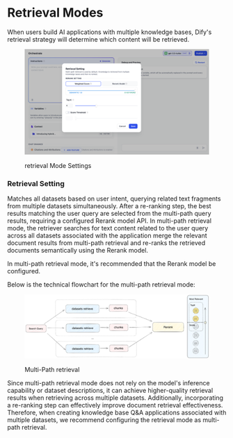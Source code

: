 # Retrieval Modes

When users build AI applications with multiple knowledge bases, Dify's retrieval strategy will determine which content will be retrieved.

<figure><img src="../../../.gitbook/assets/en-rag-multiple.png" alt=""><figcaption><p>retrieval Mode Settings</p></figcaption></figure>

### Retrieval Setting

Matches all datasets based on user intent, querying related text fragments from multiple datasets simultaneously. After a re-ranking step, the best results matching the user query are selected from the multi-path query results, requiring a configured Rerank model API. In multi-path retrieval mode, the retriever searches for text content related to the user query across all datasets associated with the application merge the relevant document results from multi-path retrieval and re-ranks the retrieved documents semantically using the Rerank model.

In multi-path retrieval mode, it's recommended that the Rerank model be configured.

Below is the technical flowchart for the multi-path retrieval mode:

<figure><img src="../../../.gitbook/assets/rerank-flow-chart.png" alt=""><figcaption><p>Multi-Path retrieval</p></figcaption></figure>

Since multi-path retrieval mode does not rely on the model's inference capability or dataset descriptions, it can achieve higher-quality retrieval results when retrieving across multiple datasets. Additionally, incorporating a re-ranking step can effectively improve document retrieval effectiveness. Therefore, when creating knowledge base Q\&A applications associated with multiple datasets, we recommend configuring the retrieval mode as multi-path retrieval.
